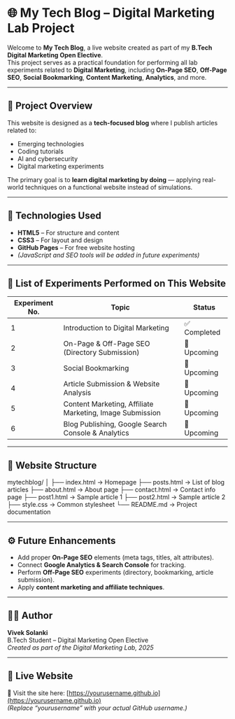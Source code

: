 # 🌐 My Tech Blog – Digital Marketing Lab Project

Welcome to **My Tech Blog**, a live website created as part of my **B.Tech Digital Marketing Open Elective**.  
This project serves as a practical foundation for performing all lab experiments related to **Digital Marketing**, including **On-Page SEO**, **Off-Page SEO**, **Social Bookmarking**, **Content Marketing**, **Analytics**, and more.

---

## 🧩 Project Overview

This website is designed as a **tech-focused blog** where I publish articles related to:
- Emerging technologies  
- Coding tutorials  
- AI and cybersecurity  
- Digital marketing experiments  

The primary goal is to **learn digital marketing by doing** — applying real-world techniques on a functional website instead of simulations.

---

## 🧱 Technologies Used
- **HTML5** – For structure and content  
- **CSS3** – For layout and design  
- **GitHub Pages** – For free website hosting  
- *(JavaScript and SEO tools will be added in future experiments)*

---

## 🧪 List of Experiments Performed on This Website

| Experiment No. | Topic | Status |
|----------------|--------|--------|
| 1 | Introduction to Digital Marketing | ✅ Completed |
| 2 | On-Page & Off-Page SEO (Directory Submission) | 🔄 Upcoming |
| 3 | Social Bookmarking | 🔄 Upcoming |
| 4 | Article Submission & Website Analysis | 🔄 Upcoming |
| 5 | Content Marketing, Affiliate Marketing, Image Submission | 🔄 Upcoming |
| 6 | Blog Publishing, Google Search Console & Analytics | 🔄 Upcoming |

---

## 🧭 Website Structure

mytechblog/
│
├── index.html → Homepage
├── posts.html → List of blog articles
├── about.html → About page
├── contact.html → Contact info page
├── post1.html → Sample article 1
├── post2.html → Sample article 2
├── style.css → Common stylesheet
└── README.md → Project documentation

---

## ⚙️ Future Enhancements
- Add proper **On-Page SEO** elements (meta tags, titles, alt attributes).  
- Connect **Google Analytics & Search Console** for tracking.  
- Perform **Off-Page SEO** experiments (directory, bookmarking, article submission).  
- Apply **content marketing and affiliate techniques**.

---

## 👨‍💻 Author
**Vivek Solanki**  
B.Tech Student – Digital Marketing Open Elective  
*Created as part of the Digital Marketing Lab, 2025*

---

## 📢 Live Website
🔗 Visit the site here: [https://yourusername.github.io](https://yourusername.github.io)  
*(Replace “yourusername” with your actual GitHub username.)*
